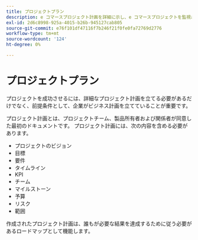 ```yaml
---
title: プロジェクトプラン
description: e コマースプロジェクト計画を詳細に示し、e コマースプロジェクトを監視および管理します。
exl-id: 2d6c8998-925a-4015-b26b-945127cab805
source-git-commit: e76f101df47116f7b246f21f0fe0fa72769d2776
workflow-type: tm+mt
source-wordcount: '124'
ht-degree: 0%

---
```


# プロジェクトプラン

プロジェクトを成功させるには、詳細なプロジェクト計画を立てる必要があるだけでなく、前提条件として、企業がビジネス計画を立てていることが重要です。

プロジェクト計画とは、プロジェクトチーム、製品所有者および関係者が同意した最初のドキュメントです。 プロジェクト計画には、次の内容を含める必要があります。

- プロジェクトのビジョン
- 目標
- 要件
- タイムライン
- KPI
- チーム
- マイルストーン
- 予算
- リスク
- 範囲

作成されたプロジェクト計画は、誰もが必要な結果を達成するために従う必要があるロードマップとして機能します。
